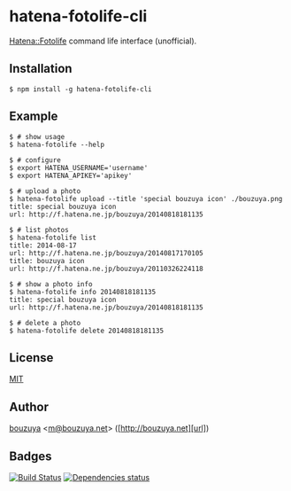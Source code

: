 # hatena-fotolife-cli

[Hatena::Fotolife][fotolife] command life interface (unofficial).

## Installation

    $ npm install -g hatena-fotolife-cli

## Example

    $ # show usage
    $ hatena-fotolife --help

    $ # configure
    $ export HATENA_USERNAME='username'
    $ export HATENA_APIKEY='apikey'

    $ # upload a photo
    $ hatena-fotolife upload --title 'special bouzuya icon' ./bouzuya.png
    title: special bouzuya icon
    url: http://f.hatena.ne.jp/bouzuya/20140818181135

    $ # list photos
    $ hatena-fotolife list
    title: 2014-08-17
    url: http://f.hatena.ne.jp/bouzuya/20140817170105
    title: bouzuya icon
    url: http://f.hatena.ne.jp/bouzuya/20110326224118

    $ # show a photo info
    $ hatena-fotolife info 20140818181135
    title: special bouzuya icon
    url: http://f.hatena.ne.jp/bouzuya/20140818181135

    $ # delete a photo
    $ hatena-fotolife delete 20140818181135

## License

[MIT](LICENSE)

## Author

[bouzuya][user] &lt;[m@bouzuya.net][mail]&gt; ([http://bouzuya.net][url])

## Badges

[![Build Status][travis-badge]][travis]
[![Dependencies status][david-dm-badge]][david-dm]

[fotolife]: http://f.hatena.ne.jp/
[travis]: https://travis-ci.org/bouzuya/node-hatena-fotolife-cli
[travis-badge]: https://travis-ci.org/bouzuya/node-hatena-fotolife-cli.svg?branch=master
[david-dm]: https://david-dm.org/bouzuya/node-hatena-fotolife-cli
[david-dm-badge]: https://david-dm.org/bouzuya/node-hatena-fotolife-cli.png
[user]: https://github.com/bouzuya
[mail]: mailto:m@bouzuya.net
[url]: http://bouzuya.net
